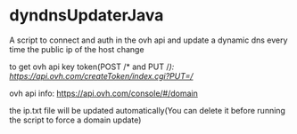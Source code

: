 # dyndnsUpdaterJava
A script to connect and auth in the ovh api and update a dynamic dns every time the public ip of the host change 

to get ovh api key token(POST /* and PUT /*): https://api.ovh.com/createToken/index.cgi?PUT=/*

ovh api info: https://api.ovh.com/console/#/domain

the ip.txt file will be updated automatically(You can delete it before running the script to force a domain update)
